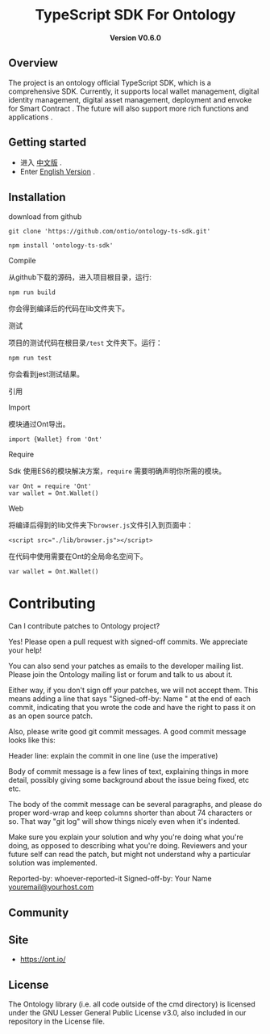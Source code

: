
<h1 align="center">TypeScript SDK For Ontology  </h1>
<h4 align="center">Version V0.6.0 </h4>

## Overview

The project is an ontology official TypeScript SDK, which is a comprehensive SDK. Currently, it supports local wallet management, digital identity management, digital asset management,  deployment and envoke for Smart Contract . The future will also support more rich functions and applications .

## Getting started

* 进入 [中文版](http://opendoc.ont.io/tssdk/cn) .
* Enter [English Version](http://opendoc.ont.io/tssdk/en) .

## Installation

download from github
```
git clone 'https://github.com/ontio/ontology-ts-sdk.git'
```

````
npm install 'ontology-ts-sdk'
````

Compile

从github下载的源码，进入项目根目录，运行:

````
npm run build
````

你会得到编译后的代码在lib文件夹下。

测试

项目的测试代码在根目录```/test``` 文件夹下。运行：

```
npm run test
```

你会看到jest测试结果。

引用

Import

模块通过Ont导出。

```
import {Wallet} from 'Ont'
```

Require

Sdk 使用ES6的模块解决方案，```require``` 需要明确声明你所需的模块。

````
var Ont = require 'Ont'
var wallet = Ont.Wallet()
````

Web

将编译后得到的lib文件夹下```browser.js```文件引入到页面中：

````
<script src="./lib/browser.js"></script>
````

在代码中使用需要在Ont的全局命名空间下。

```
var wallet = Ont.Wallet()
```

# Contributing

Can I contribute patches to Ontology project?

Yes! Please open a pull request with signed-off commits. We appreciate your help!

You can also send your patches as emails to the developer mailing list.
Please join the Ontology mailing list or forum and talk to us about it.

Either way, if you don't sign off your patches, we will not accept them.
This means adding a line that says "Signed-off-by: Name <email>" at the
end of each commit, indicating that you wrote the code and have the right
to pass it on as an open source patch.

Also, please write good git commit messages.  A good commit message
looks like this:

  Header line: explain the commit in one line (use the imperative)

  Body of commit message is a few lines of text, explaining things
  in more detail, possibly giving some background about the issue
  being fixed, etc etc.

  The body of the commit message can be several paragraphs, and
  please do proper word-wrap and keep columns shorter than about
  74 characters or so. That way "git log" will show things
  nicely even when it's indented.

  Make sure you explain your solution and why you're doing what you're
  doing, as opposed to describing what you're doing. Reviewers and your
  future self can read the patch, but might not understand why a
  particular solution was implemented.

  Reported-by: whoever-reported-it
  Signed-off-by: Your Name <youremail@yourhost.com>

## Community

## Site

* https://ont.io/

## License

The Ontology library (i.e. all code outside of the cmd directory) is licensed under the GNU Lesser General Public License v3.0, also included in our repository in the License file.
